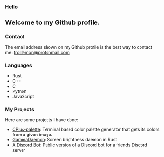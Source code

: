 ### Hello

Welcome to my Github profile.
---
### Contact
The email address shown on my Github profile is the best way to contact me: trolllemon@protonmail.com


### Languages
- Rust
- C++
- C
- Python
- JavaScript

### My Projects
Here are some projects I have done:
- [CPlus-palette](https://github.com/trollLemon/CPlus-palette): Terminal based color palette generator that gets its colors from a given image.
- [GammaDaemon](https://github.com/trollLemon/GammaDaemon): Screen brightness daemon in Rust
- [A Discord Bot](https://github.com/trollLemon/Discord-Bot-Public): Public version of a Discord bot for a friends Discord server
 
